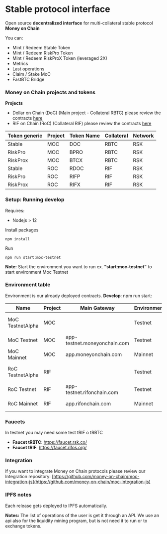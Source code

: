 # Stable protocol interface

Open source **decentralized interface** for multi-collateral stable protocol **Money on Chain**

You can:

* Mint / Redeem Stable Token
* Mint / Redeem RiskPro Token
* Mint / Redeem RiskProX Token (leveraged 2X)
* Metrics
* Last operations
* Claim / Stake MoC
* FastBTC Bridge


### Money on Chain projects and tokens 

**Projects**

* Dollar on Chain (DoC) (Main project - Collateral RBTC) please review the contracts [here](https://github.com/money-on-chain/main-RBTC-contract)
* RIF on Chain (RoC) (Collateral RIF) please review the contracts [here](https://github.com/money-on-chain/RDOC-Contract) 


| Token generic     | Project | Token Name  | Collateral   | Network |
|-------------------|---------|-------------|--------------|---------|
| Stable            | MOC     | DOC         | RBTC         | RSK     |
| RiskPro           | MOC     | BPRO        | RBTC         | RSK     |
| RiskProx          | MOC     | BTCX        | RBTC         | RSK     |
| Stable            | ROC     | RDOC        | RIF          | RSK     |
| RiskPro           | ROC     | RIFP        | RIF          | RSK     |
| RiskProx          | ROC     | RIFX        | RIF          | RSK     |


### Setup: Running develop

Requires:

* Nodejs > 12

Install packages

`npm install`

Run

`npm run start:moc-testnet`

**Note:** Start the environment you want to run ex. **"start:moc-testnet"** to start environment Moc Testnet 


### Environment table

Environment is our already deployed contracts. 
**Develop**: npm run start:<environment>

| Name             | Project | Main Gateway                 | Environment | Network | npm run                 |
|------------------|---------|------------------------------|-------------|---------|-------------------------|
| MoC TestnetAlpha | MOC     |                              | Testnet     | RSK     | start:moc-alpha-testnet |
| MoC Testnet      | MOC     | app-testnet.moneyonchain.com | Testnet     | RSK     | start:moc-testnet       |
| MoC Mainnet      | MOC     | app.moneyonchain.com         | Mainnet     | RSK     | start:moc-mainnet       |
| RoC TestnetAlpha | RIF     |                              | Testnet     | RSK     | start:roc-alpha-testnet |
| RoC Testnet      | RIF     | app-testnet.rifonchain.com   | Testnet     | RSK     | start:roc-testnet       |
| RoC Mainnet      | RIF     | app.rifonchain.com           | Mainnet     | RSK     | start:roc-mainnet       |


### Faucets

In testnet you may need some test tRIF o tRBTC

* **Faucet tRBTC**: https://faucet.rsk.co/
* **Faucet tRIF**: https://faucet.rifos.org/


### Integration

If you want to integrate Money on Chain protocols please review our Integration repository:  [https://github.com/money-on-chain/moc-integration-js](https://github.com/money-on-chain/moc-integration-js)

### IPFS notes

Each release gets deployed to IPFS automatically.

**Notes:** The list of operations of the user is get it through an  API. We use an api also for the liquidity mining program, but is not need it to run or to exchange tokens.



